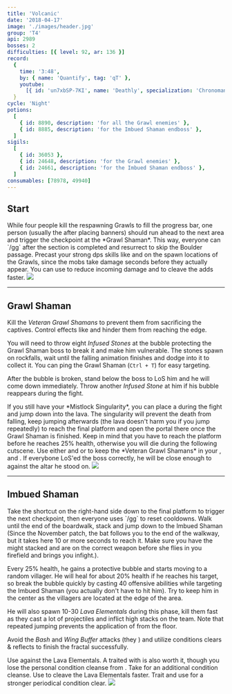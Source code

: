 ```yaml
---
title: 'Volcanic'
date: '2018-04-17'
image: './images/header.jpg'
group: 'T4'
api: 2989
bosses: 2
difficulties: [{ level: 92, ar: 136 }]
record:
  {
    time: '3:48',
    by: { name: 'Quantify', tag: 'qT' },
    youtube:
      [{ id: 'un7xbSP-7KI', name: 'Deathly', specialization: 'Chronomancer' }],
  }
cycle: 'Night'
potions:
  [
    { id: 8890, description: 'for all the Grawl enemies' },
    { id: 8885, description: 'for the Imbued Shaman endboss' },
  ]
sigils:
  [
    { id: 36053 },
    { id: 24648, description: 'for the Grawl enemies' },
    { id: 24661, description: 'for the Imbued Shaman endboss' },
  ]
consumables: [78978, 49940]
---
```


## Start <Item id="8890" text="false"/><Item id="24648" text="false"/>

<Grid>
<GridItem>
While four people kill the respawning Grawls to fill the progress bar, one person (usually the <Specialization name="warrior"/> after placing banners) should run ahead to the next area and trigger the checkpoint at the *Grawl Shaman*. This way, everyone can `/gg` after the section is completed and resurrect to skip the Boulder passage.

<Tabs>
<Tab specialization="elementalist">
Precast your strong dps skills like <Skill id="5737"/> and <Skill id="5501"/> on the spawn locations of the Grawls, since the mobs take damage seconds before they actually appear.    
    You can use <Skill id="5738"/> to reduce incoming damage and <Skill id="22572"/> to cleave the adds faster. 
</Tab>
</Tabs>

</GridItem>

<GridItem sm="4">
<Image src="./images/the_start_area.jpg" caption="The start area"/>
</GridItem>
</Grid>

---

## Grawl Shaman <Item id="8890" text="false"/><Item id="24648" text="false"/>

Kill the _Veteran Grawl Shamans_ to prevent them from sacrificing the captives. Control effects like <Control name="stun"/> and <Condition name="immobile"/> hinder them from reaching the edge.

You will need to throw eight _Infused Stones_ at the bubble protecting the Grawl Shaman boss to break it and make him vulnerable. The stones spawn on rockfalls, wait until the falling animation finishes and dodge into it to collect it. You can ping the Grawl Shaman (`Ctrl + T`) for easy targeting.

After the bubble is broken, stand below the boss to LoS him and he will come down immediately. Throw another _Infused Stone_ at him if his bubble reappears during the fight.

<Tabs>
<Tab specialization="mesmer">
If you still have your *Mistlock Singularity*, you can place a <Skill id="10197"/> during the fight and jump down into the lava. The singularity will prevent the death from falling, keep jumping afterwards (the lava doesn't harm you if you jump repeatedly) to reach the final platform and open the portal there once the Grawl Shaman is finished. Keep in mind that you have to reach the platform before he reaches 25% health, otherwise you will die during the following cutscene.
</Tab>

<Tab specialization="weaver">
Use either <Skill id="5683"/> and <Skill id="5686"/> or <Skill id="5671"/> to keep the *Veteran Grawl Shamans* in your <Skill id="5548"/>, <Skill id="43762"/> and <Skill id="41125"/>.    
        If everybone LoS'ed the boss correctly, he will be close enough to <Skill id="5697"/> against the altar he stood on.
</Tab>

</Tabs>

<Image src="./images/the_grawl_shaman.jpg" caption="The Grawl Shaman"/>

---

## Imbued Shaman <Item id="8885" text="false"/><Item id="8886" text="false"/><Item id="24661" text="false"/>

<Grid>
<GridItem>
Take the shortcut on the right-hand side down to the final platform to trigger the next checkpoint, then everyone uses `/gg` to reset cooldowns. Walk until the end of the boardwalk, stack <Boon name="might"/> and jump down to the Imbued Shaman (Since the November patch, the bat follows you to the end of the walkway, but it takes here 10 or more seconds to reach it. Make sure you have the might stacked and are on the correct weapon before she flies in you firefield and brings you infight.).

Every 25% health, he gains a protective bubble and starts moving to a random villager. He will heal for about 20% health if he reaches his target, so break the bubble quickly by casting 40 offensive abilities while targeting the Imbued Shaman (you actually don't have to hit him). Try to keep him in the center as the villagers are located at the edge of the area.

He will also spawn 10-30 _Lava Elementals_ during this phase, kill them fast as they cast a lot of projectiles and inflict high <Condition name="burning"/> stacks on the team. Note that repeated jumping prevents the application of <Condition name="burning"/> from the floor.

Avoid the _Bash_ and _Wing Buffer_ attacks (they <Control name="knockback"/>) and utilize conditions clears & reflects to finish the fractal successfully.
</GridItem>

<GridItem sm="4">
<Tabs>
<Tab specialization="mesmer">
Use <Skill id="10302"/> against the Lava Elementals. A <Skill id="10186"/> traited with <Trait id="751"/> is also worth it, though you lose the personal condition cleanse from <Trait id="740"/>.
</Tab>

<Tab specialization="weaver">
Take <Skill id="5507"/> for an additional condition cleanse. Use <Skill id="22572"/> to cleave the Lava Elementals faster.
</Tab>

<Tab specialization="ranger">
Trait <Trait id="1075"/> and use <Skill id="12489"/> for a stronger periodical condition clear.
</Tab>
</Tabs>
</GridItem>
</Grid>

<Image src="./images/the_imbued_shaman.jpg" caption="The Imbued Shaman"/>
